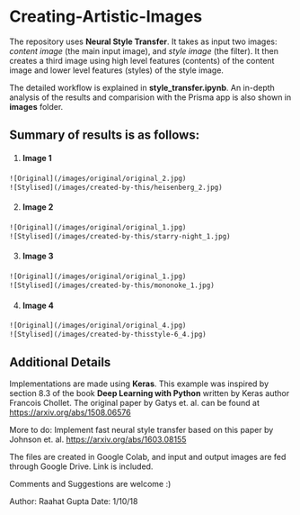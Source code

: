 # Creating-Artistic-Images

  The repository uses **Neural Style Transfer**. It takes as input two images: *content image* (the main input image), and *style image* (the filter). It then creates a third image using high level features (contents) of the content image and lower level features (styles) of the style image. 
  
  The detailed workflow is explained in **style_transfer.ipynb**. An in-depth analysis of the results and comparision with the Prisma app is also shown in **images** folder.
  
## Summary of results is as follows:
  
  1. #### Image 1
    ![Original](/images/original/original_2.jpg)
    ![Stylised](/images/created-by-this/heisenberg_2.jpg)
  
  
  2. #### Image 2
    ![Original](/images/original/original_1.jpg)
    ![Stylised](/images/created-by-this/starry-night_1.jpg)
  
  
  3. #### Image 3
    ![Original](/images/original/original_1.jpg)
    ![Stylised](/images/created-by-this/mononoke_1.jpg)
  
  
  4. #### Image 4
    ![Original](/images/original/original_4.jpg)
    ![Stylised](/images/created-by-thisstyle-6_4.jpg)
    
    
## Additional Details
  
  Implementations are made using **Keras**. This example was inspired by section 8.3 of the book **Deep Learning with Python** written by Keras author Francois Chollet. The original paper by Gatys et. al. can be found at https://arxiv.org/abs/1508.06576
  
  More to do: Implement fast neural style transfer based on this paper by Johnson et. al. https://arxiv.org/abs/1603.08155
  
  The files are created in Google Colab, and input and output images are fed through Google Drive. Link is included.
  
  Comments and Suggestions are welcome :)
  
  Author: Raahat Gupta
  Date: 1/10/18
